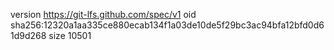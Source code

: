 version https://git-lfs.github.com/spec/v1
oid sha256:12320a1aa335ce880ecab134f1a03de10de5f29bc3ac94bfa12bfd0d61d9d268
size 10501
